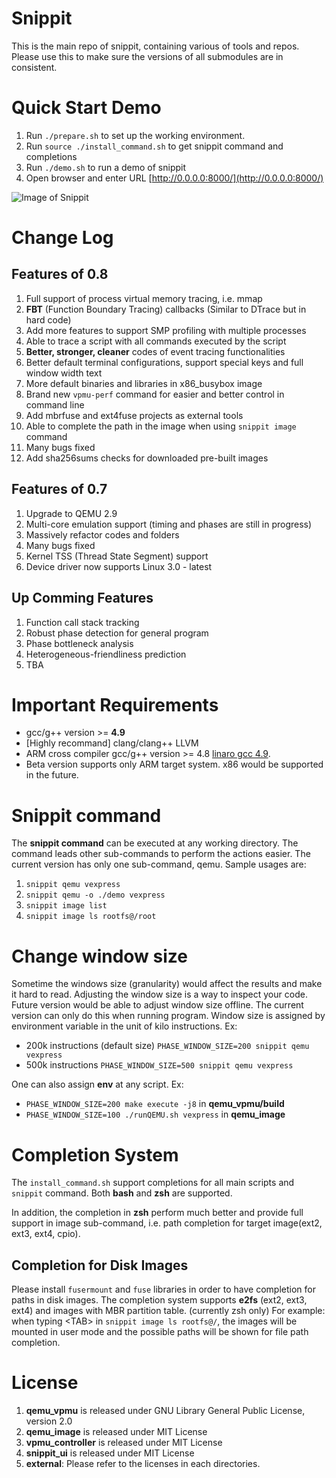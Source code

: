 # Snippit
This is the main repo of snippit, containing various of tools and repos. Please use this to make sure the versions of all submodules are in consistent.

# Quick Start Demo
1. Run `./prepare.sh` to set up the working environment.
2. Run `source ./install_command.sh` to get snippit command and completions
3. Run `./demo.sh` to run a demo of snippit
4. Open browser and enter URL [http://0.0.0.0:8000/](http://0.0.0.0:8000/)

![Image of Snippit](https://github.com/snippits/snippit_ui/blob/master/images/snippit.png?raw=true "Sample Image")

# Change Log
## Features of 0.8
1. Full support of process virtual memory tracing, i.e. mmap
2. __FBT__ (Function Boundary Tracing) callbacks (Similar to DTrace but in hard code)
3. Add more features to support SMP profiling with multiple processes
4. Able to trace a script with all commands executed by the script
5. __Better, stronger, cleaner__ codes of event tracing functionalities
6. Better default terminal configurations, support special keys and full window width text
7. More default binaries and libraries in x86_busybox image
8. Brand new `vpmu-perf` command for easier and better control in command line
9. Add mbrfuse and ext4fuse projects as external tools
10. Able to complete the path in the image when using `snippit image` command
11. Many bugs fixed
12. Add sha256sums checks for downloaded pre-built images

## Features of 0.7
1. Upgrade to QEMU 2.9
2. Multi-core emulation support (timing and phases are still in progress)
3. Massively refactor codes and folders
4. Many bugs fixed
5. Kernel TSS (Thread State Segment) support
6. Device driver now supports Linux 3.0 - latest

## Up Comming Features
1. Function call stack tracking
2. Robust phase detection for general program
3. Phase bottleneck analysis
4. Heterogeneous-friendliness prediction
5. TBA

# Important Requirements
* gcc/g++ version >= __4.9__
* [Highly recommand] clang/clang++ LLVM
* ARM cross compiler gcc/g++ version >= 4.8 [linaro gcc 4.9](https://releases.linaro.org/components/toolchain/binaries/4.9-2017.01/arm-linux-gnueabi/gcc-linaro-4.9.4-2017.01-x86_64_arm-linux-gnueabi.tar.xz).
* Beta version supports only ARM target system. x86 would be supported in the future.

# Snippit command
The __snippit command__ can be executed at any working directory. The command leads
other sub-commands to perform the actions easier.
The current version has only one sub-command, qemu.
Sample usages are:
1. `snippit qemu vexpress`
2. `snippit qemu -o ./demo vexpress`
3. `snippit image list`
4. `snippit image ls rootfs@/root`

# Change window size
Sometime the windows size (granularity) would affect the results and make it hard to read.
Adjusting the window size is a way to inspect your code. Future version would be able to
adjust window size offline. The current version can only do this when running program.
Window size is assigned by environment variable in the unit of kilo instructions.
Ex:
* 200k instructions (default size) `PHASE_WINDOW_SIZE=200 snippit qemu vexpress`
* 500k instructions `PHASE_WINDOW_SIZE=500 snippit qemu vexpress`

One can also assign __env__ at any script.
Ex:
* `PHASE_WINDOW_SIZE=200 make execute -j8` in __qemu_vpmu/build__
* `PHASE_WINDOW_SIZE=100 ./runQEMU.sh vexpress` in __qemu_image__

# Completion System
The `install_command.sh` support completions for all main scripts and `snippit` command. Both __bash__ and __zsh__ are supported.

In addition, the completion in __zsh__ perform much better and provide full support in image sub-command, i.e. path completion for target image(ext2, ext3, ext4, cpio).

## Completion for Disk Images
Please install `fusermount` and `fuse` libraries in order to have completion for paths in disk images.
The completion system supports __e2fs__ (ext2, ext3, ext4) and images with MBR partition table. (currently zsh only)
For example: when typing \<TAB\> in `snippit image ls rootfs@/`, the images will be mounted in user mode and the possible paths will be shown for file path completion.

# License
1. __qemu_vpmu__ is released under GNU Library General Public License, version 2.0
2. __qemu_image__ is released under MIT License
3. __vpmu_controller__ is released under MIT License
4. __snippit_ui__ is released under MIT License
5. __external__: Please refer to the licenses in each directories.

